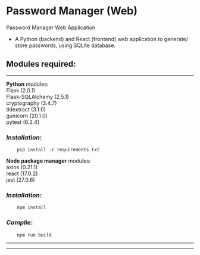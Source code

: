 # Password Manager (Web)
Password Manager Web Application  
- A Python (backend) and React (frontend) web application to generate/ store passwords, using SQLite database.

## **Modules required:**
____
**Python** modules:  
Flask (2.0.1)  
Flask-SQLAlchemy (2.5.1)  
cryptography (3.4.7)  
tldextract (3.1.0)  
gunicorn (20.1.0)  
pytest (6.2.4)  

### *Installation*:  
        pip install -r requirements.txt

**Node package manager** modules:  
axios (0.21.1)  
react (17.0.2)  
jest (27.0.6)  

### *Installation*:  
        npm install  
### *Complie*:  
        npm run build  
____
____

